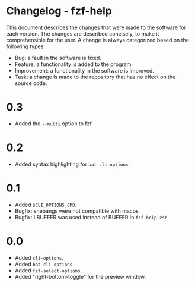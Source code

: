# Changelog - fzf-help
This document describes the changes that were made to the software for each
version. The changes are described concisely, to make it comprehensible for the
user. A change is always categorized based on the following types:
- Bug: a fault in the software is fixed.
- Feature: a functionality is added to the program.
- Improvement: a functionality in the software is improved.
- Task: a change is made to the repository that has no effect on the source
code.

# 0.3
- Added the `--multi` option to fzf

# 0.2
- Added syntax highlighting for `bat-cli-options`.

# 0.1
- Added `$CLI_OPTIONS_CMD`.
- Bugfix: shebangs were not compatible with macos
- Bugfix: LBUFFER was used instead of BUFFER in `fzf-help.zsh`

# 0.0
- Added `cli-options`.
- Added `bat-cli-options`.
- Added `fzf-select-options`.
- Added "right-bottom-toggle" for the preview window.
